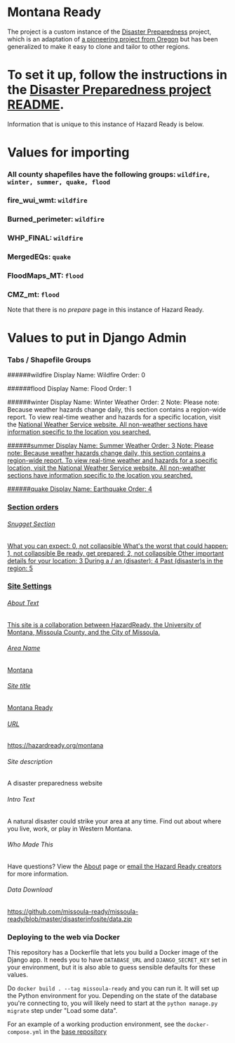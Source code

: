 # Montana Ready

The project is a custom instance of the [Disaster Preparedness](https://github.com/missoula-ready/disaster-preparedness) project, which is an adaptation of [a pioneering project from Oregon](https://github.com/Oregon-Public-Broadcasting/earthquake-preparedness) but has been generalized to make it easy to clone and tailor to other regions.

# To set it up, follow the instructions in the [Disaster Preparedness project README](https://github.com/missoula-ready/disaster-preparedness/blob/master/README.md).

Information that is unique to this instance of Hazard Ready is below.

# Values for importing

### All county shapefiles have the following groups: `wildfire, winter, summer, quake, flood`
### fire_wui_wmt: `wildfire`
### Burned_perimeter: `wildfire`
### WHP_FINAL: `wildfire`
### MergedEQs: `quake`
### FloodMaps_MT: `flood`
### CMZ_mt: `flood`

Note that there is no *prepare* page in this instance of Hazard Ready.

# Values to put in Django Admin

### Tabs / Shapefile Groups

######wildfire
    Display Name: Wildfire
    Order: 0

######flood
    Display Name: Flood
    Order: 1

######winter
    Display Name: Winter Weather
    Order: 2
    Note: Please note: Because weather hazards change daily, this section contains a region-wide report. To view real-time weather and hazards for a specific location, visit the <a href="https://www.weather.gov/" target="_blank" rel="noopener">National Weather Service website. All non-weather sections have information specific to the location you searched.

######summer
    Display Name: Summer Weather
    Order: 3
    Note: Please note: Because weather hazards change daily, this section contains a region-wide report. To view real-time weather and hazards for a specific location, visit the <a href="https://www.weather.gov/" target="_blank" rel="noopener">National Weather Service website. All non-weather sections have information specific to the location you searched.

######quake
    Display Name: Earthquake
    Order: 4

### Section orders

###### Snugget Section
What you can expect: 0, not collapsible
What's the worst that could happen: 1, not collapsible
Be ready, get prepared: 2, not collapsible
Other important details for your location: 3
During a / an (disaster): 4
Past (disaster)s in the region: 5


### Site Settings

###### About Text
This site is a collaboration between HazardReady, the University of Montana, Missoula County, and the City of Missoula.

###### Area Name
Montana

###### Site title
Montana Ready

###### URL
https://hazardready.org/montana

###### Site description
A disaster preparedness website

###### Intro Text
A natural disaster could strike your area at any time. Find out about where you live, work, or play in Western Montana.

###### Who Made This
Have questions? View the <a href="/about" target="_blank">About</a> page or <a href="mailto:software@hazardready.org">email the Hazard Ready creators</a> for more information.


###### Data Download
https://github.com/missoula-ready/missoula-ready/blob/master/disasterinfosite/data.zip


### Deploying to the web via Docker
This repository has a Dockerfile that lets you build a Docker image of the Django app. It needs you to have `DATABASE_URL` and `DJANGO_SECRET_KEY` set in your environment, but it is also able to guess sensible defaults for these values.

Do `docker build . --tag missoula-ready` and you can run it. It will set up the Python environment for you. Depending on the state of the database you're connecting to, you will likely need to start at the `python manage.py migrate` step under "Load some data".

For an example of a working production environment, see the `docker-compose.yml` in the [base repository](https://github.com/hazard-ready/disaster-preparedness)
